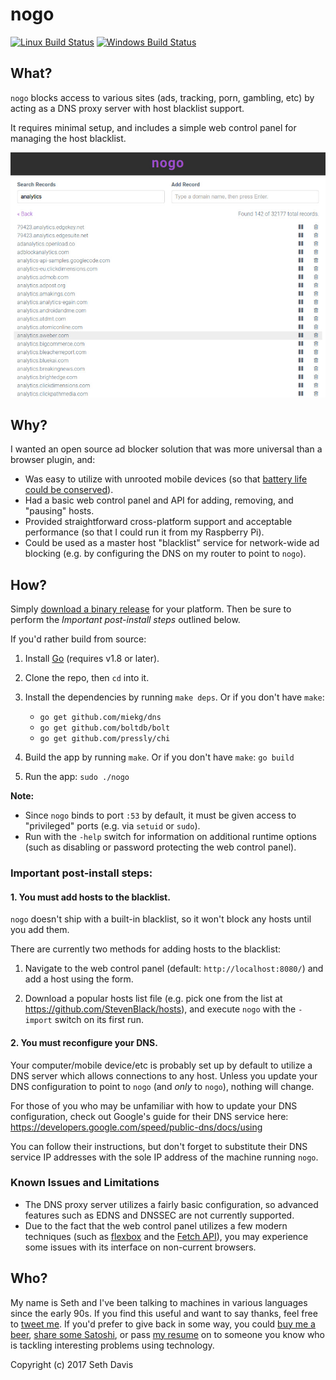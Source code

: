 # nogo

[![Linux Build Status](https://img.shields.io/travis/seedifferently/nogo.svg?style=flat-square&label=linux+build)](https://travis-ci.org/seedifferently/nogo)
[![Windows Build Status](https://img.shields.io/appveyor/ci/seedifferently/nogo.svg?style=flat-square&label=windows+build)](https://ci.appveyor.com/project/seedifferently/nogo)


## What?

`nogo` blocks access to various sites (ads, tracking, porn, gambling, etc) by
acting as a DNS proxy server with host blacklist support.

It requires minimal setup, and includes a simple web control panel for managing
the host blacklist.

![Screenshot](./screenshot.jpg?raw=true)


## Why?

I wanted an open source ad blocker solution that was more universal than a
browser plugin, and:

* Was easy to utilize with unrooted mobile devices (so that
  [battery life could be conserved](https://lifehacker.com/ad-blockers-on-mobile-can-reduce-battery-drain-by-up-to-1764344384)).
* Had a basic web control panel and API for adding, removing, and "pausing"
  hosts.
* Provided straightforward cross-platform support and acceptable performance (so
  that I could run it from my Raspberry Pi).
* Could be used as a master host "blacklist" service for network-wide ad
  blocking (e.g. by configuring the DNS on my router to point to `nogo`).


## How?

Simply [download a binary release](https://github.com/seedifferently/nogo/releases)
for your platform. Then be sure to perform the *Important post-install steps*
outlined below.

If you'd rather build from source:

1. Install [Go](https://golang.org/doc/install) (requires v1.8 or later).

2. Clone the repo, then `cd` into it.

3. Install the dependencies by running `make deps`. Or if you don't have `make`:
    * `go get github.com/miekg/dns`
    * `go get github.com/boltdb/bolt`
    * `go get github.com/pressly/chi`

4. Build the app by running `make`. Or if you don't have `make`: `go build`

5. Run the app: `sudo ./nogo`

**Note:**

* Since `nogo` binds to port `:53` by default, it must be given access to
  "privileged" ports (e.g. via `setuid` or `sudo`).
* Run with the `-help` switch for information on additional runtime options
  (such as disabling or password protecting the web control panel).


### Important post-install steps:

#### 1. You must add hosts to the blacklist.

`nogo` doesn't ship with a built-in blacklist, so it won't block any hosts until
you add them.

There are currently two methods for adding hosts to the blacklist:

1. Navigate to the web control panel (default: `http://localhost:8080/`) and add
   a host using the form.

2. Download a popular hosts list file (e.g. pick one from the list at
   https://github.com/StevenBlack/hosts), and execute `nogo` with the `-import`
   switch on its first run.


#### 2. You must reconfigure your DNS.

Your computer/mobile device/etc is probably set up by default to utilize a DNS
server which allows connections to any host. Unless you update your DNS
configuration to point to `nogo` (and *only* to `nogo`), nothing will change.

For those of you who may be unfamiliar with how to update your DNS
configuration, check out Google's guide for their DNS service here:
https://developers.google.com/speed/public-dns/docs/using

You can follow their instructions, but don't forget to substitute their DNS
service IP addresses with the sole IP address of the machine running `nogo`.

### Known Issues and Limitations

* The DNS proxy server utilizes a fairly basic configuration, so advanced
  features such as EDNS and DNSSEC are not currently supported.
* Due to the fact that the web control panel utilizes a few modern techniques
  (such as [flexbox][1] and the [Fetch API][2]), you may experience some issues
  with its interface on non-current browsers.

[1]: https://developer.mozilla.org/en-US/docs/Web/CSS/CSS_Flexible_Box_Layout/Using_CSS_flexible_boxes
[2]: https://developer.mozilla.org/en-US/docs/Web/API/Fetch_API


## Who?

My name is Seth and I've been talking to machines in various languages since the
early 90s. If you find this useful and want to say thanks, feel free to
[tweet me][3]. If you'd prefer to give back in some way, you could
[buy me a beer][4], [share some Satoshi][5], or pass [my resume][6] on to
someone you know who is tackling interesting problems using technology.

[3]: https://twitter.com/seedifferently
[4]: https://paypal.me/seedifferently
[5]: https://coinbase.com/seedifferently
[6]: https://resume.sethdavis.name


Copyright (c) 2017 Seth Davis